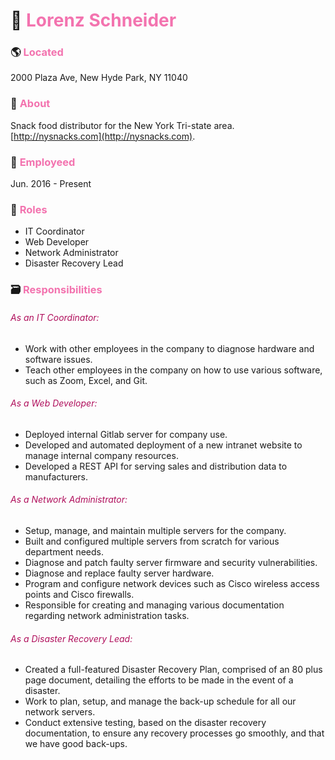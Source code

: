 # 🏢 <span style="color:#f373af">Lorenz Schneider</span>

### 🌎 <span style="color:#f373af">Located</span>
2000 Plaza Ave, New Hyde Park, NY 11040

### 📝 <span style="color:#f373af">About</span>
Snack food distributor for the New York Tri-state area. [http://nysnacks.com](http://nysnacks.com).

### 💼 <span style="color:#f373af">Employeed</span>
Jun. 2016 - Present

### 🧶 <span style="color:#f373af">Roles</span>
* IT Coordinator
* Web Developer
* Network Administrator
* Disaster Recovery Lead

### 🗃️ <span style="color:#f373af">Responsibilities</span>

###### <span style="color:#b00f5c">As an IT Coordinator:</span>
* Work with other employees in the company to diagnose hardware and software issues.
* Teach other employees in the company on how to use various software, such as Zoom, Excel, and Git.

###### <span style="color:#b00f5c">As a Web Developer:</span>
* Deployed internal Gitlab server for company use.
* Developed and automated deployment of a new intranet website to manage internal company resources.
* Developed a REST API for serving sales and distribution data to manufacturers.

###### <span style="color:#b00f5c">As a Network Administrator:</span>
* Setup, manage, and maintain multiple servers for the company.
* Built and configured multiple servers from scratch for various department needs.
* Diagnose and patch faulty server firmware and security vulnerabilities.
* Diagnose and replace faulty server hardware.
* Program and configure network devices such as Cisco wireless access points and Cisco firewalls.
* Responsible for creating and managing various documentation regarding network administration tasks.

###### <span style="color:#b00f5c">As a Disaster Recovery Lead:</span>
* Created a full-featured Disaster Recovery Plan, comprised of an 80 plus page document, detailing the efforts to be made in the event of a disaster.
* Work to plan, setup, and manage the back-up schedule for all our network servers.
* Conduct extensive testing, based on the disaster recovery documentation, to ensure any recovery processes go smoothly, and that we have good back-ups.